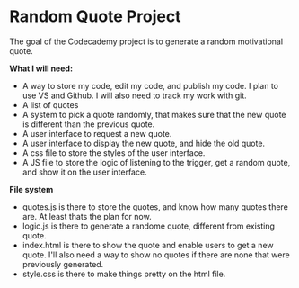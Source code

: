 # Random Quote Project
The goal of the Codecademy project is to generate a random motivational quote.

**What I will need:**
* A way to store my code, edit my code, and publish my code. I plan to use VS and Github. I will also need to track my work with git.
* A list of quotes
* A system to pick a quote randomly, that makes sure that the new quote is different than the previous quote.
* A user interface to request a new quote.
* A user interface to display the new quote, and hide the old quote.
* A css file to store the styles of the user interface.
* A JS file to store the logic of listening to the trigger, get a random quote, and show it on the user interface.

**File system**
* quotes.js is there to store the quotes, and know how many quotes there are. At least thats the plan for now.
* logic.js is there to generate a randome quote, different from existing quote.
* index.html is there to show the quote and enable users to get a new quote. I'll also need a way to show no quotes if there are none that were previously generated.
* style.css is there to make things pretty on the html file.
